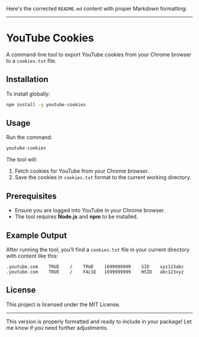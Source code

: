 Here's the corrected `README.md` content with proper Markdown formatting:

---

# YouTube Cookies

A command-line tool to export YouTube cookies from your Chrome browser to a `cookies.txt` file.

## Installation

To install globally:

```bash
npm install -g youtube-cookies
```

## Usage

Run the command:

```bash
youtube-cookies
```

The tool will:

1. Fetch cookies for YouTube from your Chrome browser.
2. Save the cookies in `cookies.txt` format to the current working directory.

## Prerequisites

- Ensure you are logged into YouTube in your Chrome browser.
- The tool requires **Node.js** and **npm** to be installed.

## Example Output

After running the tool, you’ll find a `cookies.txt` file in your current directory with content like this:

```
.youtube.com    TRUE    /    TRUE    1699999999    SID    xyz123abc
.youtube.com    TRUE    /    FALSE   1699999999    HSID   abc123xyz
```

## License

This project is licensed under the MIT License.

---

This version is properly formatted and ready to include in your package! Let me know if you need further adjustments.
